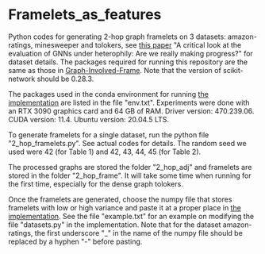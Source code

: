 # Framelets_as_features
Python codes for generating 2-hop graph framelets on 3 datasets: amazon-ratings, minesweeper and tolokers, see [this paper](https://openreview.net/forum?id=tJbbQfw-5wv) "A critical look at the evaluation of GNNs under heterophily: Are we really making progress?" for dataset details. The packages required for running this repository are the same as those in [Graph-Involved-Frame](https://github.com/zrgcityu/Graph-Involved-Frame). Note that the version of scikit-network should be 0.28.3.  

The packages used in the conda environment for running [the implementation](https://github.com/yandex-research/heterophilous-graphs) are listed in the file "env.txt". Experiments were done with an RTX 3090 graphics card and 64 GB of RAM. Driver version: 470.239.06. CUDA version: 11.4. Ubuntu version: 20.04.5 LTS.

To generate framelets for a single dataset, run the python file "2_hop_framelets.py". See actual codes for details. The random seed we used were 42 (for Table 1) and 42, 43, 44, 45 (for Table 2).

The processed graphs are stored the folder "2_hop_adj" and framelets are stored in the folder "2_hop_frame". It will take some time when running for the first time, especially for the dense graph tolokers.

Once the framelets are generated, choose the numpy file that stores framelets with low or high variance and paste it at a proper place in [the implementation](https://github.com/yandex-research/heterophilous-graphs). See the file "example.txt" for an example on modifying the file "datasets.py" in the implementation. Note that for the dataset amazon-ratings, the first underscore "_" in the name of the numpy file should be replaced by a hyphen "-" before pasting.
